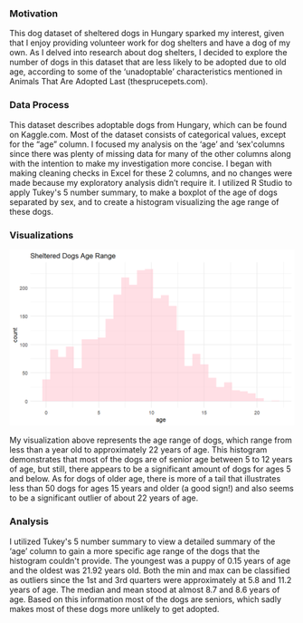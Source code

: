 ### Motivation

This dog dataset of sheltered dogs in Hungary sparked my interest, given that I enjoy providing volunteer work for dog shelters and have a dog of my own. As I delved into research about dog shelters, I decided to explore the number of dogs in this dataset that are less likely to be adopted due to old age, according to some of the ‘unadoptable’ characteristics mentioned in Animals That Are Adopted Last (thesprucepets.com).

### Data Process

This dataset describes adoptable dogs from Hungary, which can be found on Kaggle.com. Most of the dataset consists of categorical values, except for the “age” column. I focused my analysis on the ‘age’ and ‘sex'columns since there was plenty of missing data for many of the other columns along with the intention to make my investigation more concise. I began with making cleaning checks in Excel for these 2 columns, and no changes were made because my exploratory analysis didn’t require it. I utilized R Studio to apply Tukey's 5 number summary, to make a boxplot of the age of dogs separated by sex, and to create a histogram visualizing the age range of these dogs.


### Visualizations

![My first figure](https://github.com/kmj333/Karen-Magana-EDA/blob/main/dogagehistogram.png)

My visualization above represents the age range of dogs, which range from less than a year old to approximately 22 years of age. This histogram demonstrates that most of the dogs are of senior age between 5 to 12 years of age, but still, there appears to be a significant amount of dogs for ages 5 and below. As for dogs of older age, there is more of a tail that illustrates less than 50 dogs for ages 15 years and older (a good sign!) and also seems to be a significant outlier of about 22 years of age.

### Analysis

I utilized Tukey's 5 number summary to view a detailed summary of the ‘age’ column to gain a more specific age range of the dogs that the histogram couldn't provide. The youngest was a puppy of 0.15 years of age and the oldest was 21.92 years old. Both the min and max can be classified as outliers since the 1st and 3rd quarters were approximately at 5.8 and 11.2 years of age. The median and mean stood at almost 8.7 and 8.6 years of age. Based on this information most of the dogs are seniors, which sadly makes most of these dogs more unlikely to get adopted.

